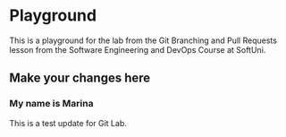 # Playground
This is a playground for the lab from the Git Branching and Pull Requests lesson from the Software Engineering and DevOps Course at SoftUni.

## Make your changes here

### My name is Marina
This is a test update for Git Lab.
